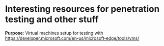 # Interesting resources for penetration testing and other stuff

**Purpose**: Virtual machines setup for testing with
https://developer.microsoft.com/en-us/microsoft-edge/tools/vms/



